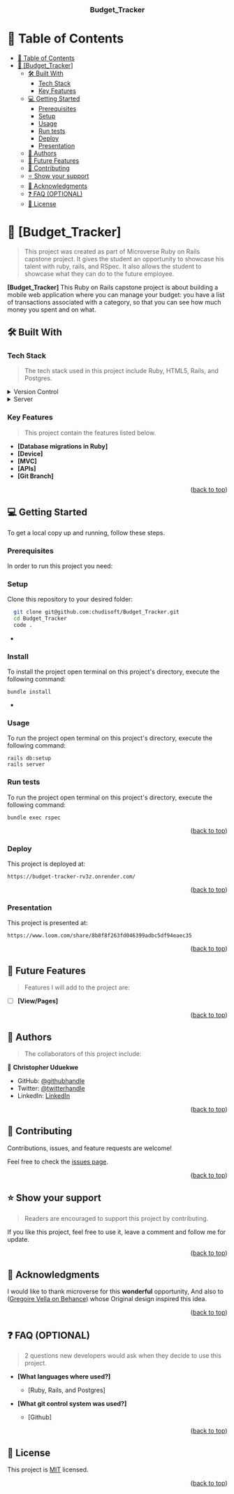 <a name="readme-top"></a>
<div align="center">
  <h3><b>Budget_Tracker</b></h3>
</div>

<!-- TABLE OF CONTENTS -->

# 📗 Table of Contents

- [📗 Table of Contents](#-table-of-contents)
- [📖 \[Budget_Tracker\] ](#--Budget_Tracker-)
  - [🛠 Built With ](#-built-with-)
    - [Tech Stack ](#tech-stack-)
    - [Key Features ](#key-features-)
  - [💻 Getting Started ](#-getting-started-)
    - [Prerequisites](#prerequisites)
    - [Setup](#setup)
    - [Usage](#usage)
    - [Run tests](#run-tests)
    - [Deploy](#deploy)
    - [Presentation](#presentation)
  - [👥 Authors ](#-authors-)
  - [🔭 Future Features ](#-future-features-)
  - [🤝 Contributing ](#-contributing-)
  - [⭐️ Show your support ](#️-show-your-support-)
  - [🙏 Acknowledgments ](#-acknowledgments-)
  - [❓ FAQ (OPTIONAL) ](#-faq-optional-)
  - [📝 License ](#-license-)

<!-- PROJECT DESCRIPTION -->

# 📖 [Budget_Tracker] <a name="about-project"></a>

> This project was created as part of Microverse Ruby on Rails capstone project.
It gives the student an opportunity to showcase his talent with ruby, rails, and RSpec.
It also allows the student to showcase what they can do to the future employee.

**[Budget_Tracker]** 
This Ruby on Rails capstone project is about building a mobile web application where you can manage your budget: you have a list of transactions associated with a category, so that you can see how much money you spent and on what.

## 🛠 Built With <a name="built-with"></a>

### Tech Stack <a name="tech-stack"></a>

> The tech stack used in this project include Ruby, HTML5, Rails, and Postgres.

<details>
  <summary>Version Control</summary>
  <ul>
    <li><a href="https://github.com/">GitHub</a></li>
  </ul>
</details>

<details>
  <summary>Server</summary>
  <ul>
    <li><a href="https://www.w3.org/Style/CSS/Overview.en.html">CSS</a></li>
    <li><a href="https://html.com/">HTML5</a></li>
    <li><a href="https://ruby.org/">Ruby</a></li>
    <li><a href="https://guides.rubyonrails.org/">Rails</a></li>
    <li><a href="https://postgres.org/">Postgress</a></li>
  </ul>
</details>

<!-- Features -->

### Key Features <a name="key-features"></a>

> This project contain the features listed below.

- **[Database migrations in Ruby]**
- **[Device]**
- **[MVC]**
- **[APIs]**
- **[Git Branch]**

<p align="right">(<a href="#readme-top">back to top</a>)</p>

<!-- GETTING STARTED -->

## 💻 Getting Started <a name="getting-started"></a>

To get a local copy up and running, follow these steps.

### Prerequisites

In order to run this project you need:



### Setup

Clone this repository to your desired folder:

```sh
  git clone git@github.com:chudisoft/Budget_Tracker.git
  cd Budget_Tracker
  code .
```
-

### Install

To install the project open terminal on this project's directory, execute the following command:

```
bundle install
```
-

### Usage

To run the project open terminal on this project's directory, execute the following command:
 ```
 rails db:setup
 rails server
 ```


### Run tests

To run the project open terminal on this project's directory, execute the following command:
```
bundle exec rspec
```

<p align="right">(<a href="#readme-top">back to top</a>)</p>


### Deploy

This project is deployed at:
```
https://budget-tracker-rv3z.onrender.com/
```

<p align="right">(<a href="#readme-top">back to top</a>)</p>


### Presentation

This project is presented at:
```
https://www.loom.com/share/8b8f8f263fd046399adbc5df94eaec35
```

<p align="right">(<a href="#readme-top">back to top</a>)</p>

<!-- FUTURE FEATURES -->

## 🔭 Future Features <a name="future-features"></a>

> Features I will add to the project are:

- [ ] **[View/Pages]**

<p align="right">(<a href="#readme-top">back to top</a>)</p>

<!-- AUTHORS -->

## 👥 Authors <a name="authors"></a>

> The collaborators of this project include:

👤 **Christopher Uduekwe**

- GitHub: [@githubhandle](https://github.com/chudisoft)
- Twitter: [@twitterhandle](https://twitter.com/chrisuduekwe)
- LinkedIn: [LinkedIn](https://linkedin.com/in/christopher-uduekwe)

<p align="right">(<a href="#readme-top">back to top</a>)</p>

<!-- CONTRIBUTING -->

## 🤝 Contributing <a name="contributing"></a>

Contributions, issues, and feature requests are welcome!

Feel free to check the [issues page](../../issues/).

<p align="right">(<a href="#readme-top">back to top</a>)</p>

<!-- SUPPORT -->

## ⭐️ Show your support <a name="support"></a>

> Readers are encouraged to support this project by contributing.

If you like this project, feel free to use it, leave a comment and
follow me for update.

<p align="right">(<a href="#readme-top">back to top</a>)</p>

<!-- ACKNOWLEDGEMENTS -->

## 🙏 Acknowledgments <a name="acknowledgements"></a>

I would like to thank microverse for this __wonderful__ opportunity,
And also to (<a href="https://www.behance.net/gregoirevella">Gregoire Vella on Behance</a>) whose Original design inspired this idea.

<p align="right">(<a href="#readme-top">back to top</a>)</p>

<!-- FAQ (optional) -->

## ❓ FAQ (OPTIONAL) <a name="faq"></a>

> 2 questions new developers would ask when they decide to use this project.

- **[What languages where used?]**

  - [Ruby, Rails, and Postgres]

- **[What git control system was used?]**

  - [Github]

<p align="right">(<a href="#readme-top">back to top</a>)</p>

<!-- LICENSE -->

## 📝 License <a name="license"></a>

This project is [MIT](./MIT.md) licensed.

<p align="right">(<a href="#readme-top">back to top</a>)</p>
